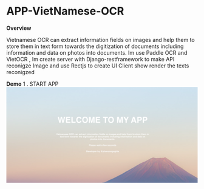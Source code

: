 # APP-VietNamese-OCR
**Overview**

Vietnamese OCR can extract information fields on images and help them to store them in text form towards the digitization of documents including information and data on photos into documents. Im use Paddle OCR and VietOCR , Im create server with Django-restframework to make API reconigze Image and use Rectjs to create UI Client show render the texts reconigzed

**Demo**
1 . START APP
![alt text](https://github.com/JohnPhann/APP-VietNamese-OCR/blob/main/frondend/ocr/public/1.png?raw=true)



